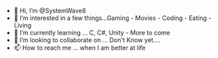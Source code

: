 - 👋 Hi, I’m @SystemWave8
- 👀 I’m interested in a few things...Gaming - Movies - Coding - Eating - Living
- 🌱 I’m currently learning ... C, C#, Unity - More to come
- 💞️ I’m looking to collaborate on ... Don't Know yet....
- 📫 How to reach me ... when I am better at life

<!---
SystemWave8/SystemWave8 is a ✨ special ✨ repository because its `README.md` (this file) appears on your GitHub profile.
You can click the Preview link to take a look at your changes.
--->
